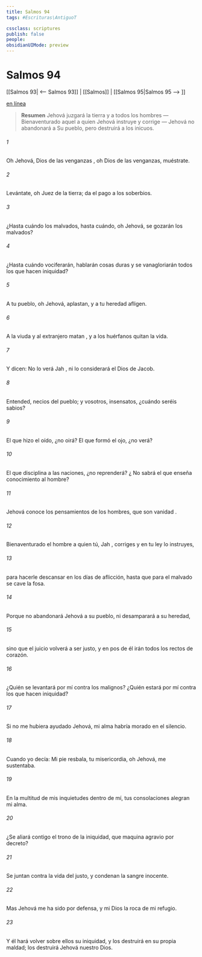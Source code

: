 ```yaml
---
title: Salmos 94
tags: #Escrituras\AntiguoT

cssclass: scriptures
publish: false
people:
obsidianUIMode: preview
---
```


# Salmos 94
[[Salmos 93| <-- Salmos 93]] | [[Salmos]] | [[Salmos 95|Salmos 95 --> ]]

[en línea](https://churchofjesuschrist.org/study/scriptures/ot/ps/94?lang=spa)

> __Resumen__
Jehová juzgará la tierra y a todos los hombres — Bienaventurado aquel a quien Jehová instruye y corrige — Jehová no abandonará a Su pueblo, pero destruirá a los inicuos.

###### 1 
Oh Jehová, Dios de las 
venganzas
,
oh Dios de las venganzas, muéstrate.

###### 2 
Levántate, oh 
Juez
 de la tierra;
da el pago a los soberbios.

###### 3 
¿Hasta cuándo los malvados,
hasta cuándo, oh Jehová, se 
gozarán
 los malvados?

###### 4 
¿Hasta cuándo vociferarán, hablarán cosas duras
y se vanagloriarán todos los que hacen iniquidad?

###### 5 
A tu pueblo, oh Jehová, aplastan,
y a tu 
heredad
 afligen.

###### 6 
A la viuda y al extranjero 
matan
,
y a los huérfanos quitan la vida.

###### 7 
Y dicen: No lo verá 
Jah
,
ni lo considerará el Dios de Jacob.

###### 8 
Entended, necios del pueblo;
y vosotros, insensatos, ¿cuándo seréis sabios?

###### 9 
El que hizo el oído, ¿no oirá?
El que formó el ojo, ¿no verá?

###### 10 
El que disciplina a las naciones, ¿no reprenderá?
¿
No sabrá
 el que enseña conocimiento al hombre?

###### 11 
Jehová 
conoce
 los pensamientos de los hombres,
que son 
vanidad
.

###### 12 
Bienaventurado el hombre a quien tú, 
Jah
, 
corriges
y en tu ley lo instruyes,

###### 13 
para hacerle descansar en los días de aflicción,
hasta que para el malvado se cave la fosa.

###### 14 
Porque no abandonará Jehová a su pueblo,
ni 
desamparará
 a su heredad,

###### 15 
sino que el juicio volverá a ser justo,
y en pos de él irán todos los rectos de corazón.

###### 16 
¿Quién se levantará por mí contra los malignos?
¿Quién estará por mí contra los que hacen iniquidad?

###### 17 
Si no me hubiera ayudado Jehová,
mi alma habría morado en el silencio.

###### 18 
Cuando yo decía: Mi pie resbala,
tu misericordia, oh Jehová, me sustentaba.

###### 19 
En la multitud de mis inquietudes dentro de mí,
tus consolaciones alegran mi alma.

###### 20 
¿Se aliará contigo el trono de la iniquidad,
que maquina agravio por decreto?

###### 21 
Se juntan contra la vida del justo,
y condenan la sangre inocente.

###### 22 
Mas Jehová me ha sido por defensa,
y mi Dios la roca de mi refugio.

###### 23 
Y él hará volver sobre ellos su iniquidad,
y los destruirá en su propia maldad;
los destruirá Jehová nuestro Dios.

